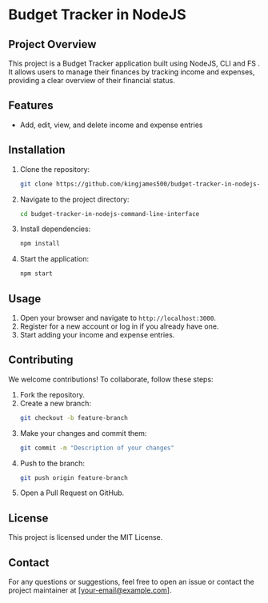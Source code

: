 # Budget Tracker in NodeJS

## Project Overview

This project is a Budget Tracker application built using NodeJS, CLI and FS . It allows users to manage their finances by tracking income and expenses, providing a clear overview of their financial status.

## Features

- Add, edit, view, and delete income and expense entries

## Installation

1. Clone the repository:
   ```sh
   git clone https://github.com/kingjames500/budget-tracker-in-nodejs-command-line-interface.git
   ```
2. Navigate to the project directory:
   ```sh
   cd budget-tracker-in-nodejs-command-line-interface
   ```
3. Install dependencies:

   ```sh
   npm install
   ```

4. Start the application:
   ```sh
   npm start
   ```

## Usage

1. Open your browser and navigate to `http://localhost:3000`.
2. Register for a new account or log in if you already have one.
3. Start adding your income and expense entries.

## Contributing

We welcome contributions! To collaborate, follow these steps:

1. Fork the repository.
2. Create a new branch:
   ```sh
   git checkout -b feature-branch
   ```
3. Make your changes and commit them:
   ```sh
   git commit -m "Description of your changes"
   ```
4. Push to the branch:
   ```sh
   git push origin feature-branch
   ```
5. Open a Pull Request on GitHub.

## License

This project is licensed under the MIT License.

## Contact

For any questions or suggestions, feel free to open an issue or contact the project maintainer at [your-email@example.com].
